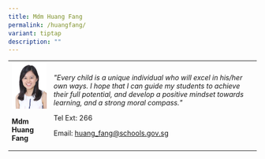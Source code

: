 ```yaml
---
title: Mdm Huang Fang
permalink: /huangfang/
variant: tiptap
description: ""
---
```

<p></p>
<table>
<tbody>
<tr>
<td rowspan="1" colspan="1">
<div class="isomer-image-wrapper">
<img style="width:100%;" height="auto" width="100%" src="/images/mtl2.jpg">
</div>
<p><strong>Mdm Huang Fang</strong>
</p>
</td>
<td rowspan="1" colspan="1">
<p><em>"Every child is a unique individual who will excel in his/her own ways. I hope that I can guide my students to achieve their full potential, and develop a positive mindset towards learning, and a strong moral compass."</em>
</p>
<p>Tel Ext: 266</p>
<p>Email:&nbsp;<a href="mailto:huang_fang@schools.gov.sg" rel="noopener noreferrer nofollow" target="_blank">huang_fang@schools.gov.sg</a>
</p>
</td>
</tr>
</tbody>
</table>
<p></p>